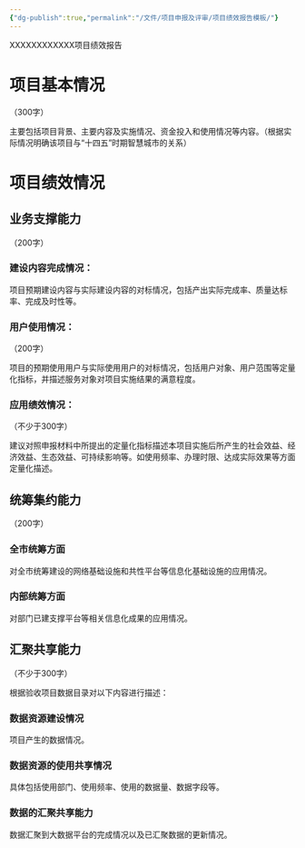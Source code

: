```yaml
---
{"dg-publish":true,"permalink":"/文件/项目申报及评审/项目绩效报告模板/"}
---
```


XXXXXXXXXXXX项目绩效报告

 

 

# 项目基本情况

（300字）

主要包括项目背景、主要内容及实施情况、资金投入和使用情况等内容。（根据实际情况明确该项目与“十四五”时期智慧城市的关系）

# 项目绩效情况

## 业务支撑能力

（200字）

### 建设内容完成情况：

项目预期建设内容与实际建设内容的对标情况，包括产出实际完成率、质量达标率、完成及时性等。

### 用户使用情况：

（200字）

项目的预期使用用户与实际使用用户的对标情况，包括用户对象、用户范围等定量化指标，并描述服务对象对项目实施结果的满意程度。

### 应用绩效情况：

（不少于300字）

建议对照申报材料中所提出的定量化指标描述本项目实施后所产生的社会效益、经济效益、生态效益、可持续影响等。如使用频率、办理时限、达成实际效果等方面定量化描述。

## 统筹集约能力

（200字）

### 全市统筹方面

  对全市统筹建设的网络基础设施和共性平台等信息化基础设施的应用情况。

### 内部统筹方面

  对部门已建支撑平台等相关信息化成果的应用情况。

## 汇聚共享能力

（不少于300字）

  根据验收项目数据目录对以下内容进行描述：

### 数据资源建设情况

  项目产生的数据情况。

### 数据资源的使用共享情况

具体包括使用部门、使用频率、使用的数据量、数据字段等。

### 数据的汇聚共享能力

数据汇聚到大数据平台的完成情况以及已汇聚数据的更新情况。